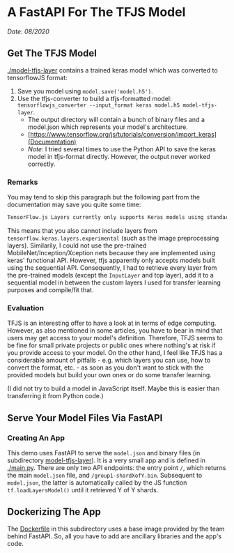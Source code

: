 # A FastAPI For The TFJS Model

_Date: 08/2020_

## Get The TFJS Model

[./model-tfjs-layer](model-tfjs-layer) contains a trained keras model which was converted to tensorflowJS format:

1. Save you model using `model.save('model.h5')`.
2. Use the tfjs-converter to build a tfjs-formatted model: `tensorflowjs_converter --input_format keras model.h5 model-tfjs-layer`.
   - The output directory will contain a bunch of binary files and a model.json which represents your model's architecture.
   - [https://www.tensorflow.org/js/tutorials/conversion/import_keras](Documentation)
   - _Note:_ I tried several times to use the Python API to save the keras model in tfjs-format directly. However, the output never worked correctly.

### Remarks

You may tend to skip this paragraph but the following part from the documentation may save you quite some time:

```txt
TensorFlow.js Layers currently only supports Keras models using standard Keras constructs. Models using unsupported ops or layers—e.g. custom layers, Lambda layers, custom losses, or custom metrics—cannot be automatically imported, because they depend on Python code that cannot be reliably translated into JavaScript.
```

This means that you also cannot include layers from `tensorflow.keras.layers.experimental` (such as the image preprocessing layers).
Similarily, I could not use the pre-trained MobileNet/Inception/Xception nets because they are implemented using keras' functional API.
However, tfjs apparently only accepts models built using the sequential API.
Consequently, I had to retrieve every layer from the pre-trained models (except the `InputLayer` and top layer), add it to a sequential model in between the custom layers I used for transfer learning purposes and compile/fit that.

### Evaluation

TFJS is an interesting offer to have a look at in terms of edge computing.
However, as also mentioned in some articles, you have to bear in mind that users may get access to your model's definition.
Therefore, TFJS seems to be fine for small private projects or public ones where nothing's at risk if you provide access to your model.
On the other hand, I feel like TFJS has a considerable amount of pitfalls - e.g. which layers you can use, how to convert the format, etc. - as soon as you don't want to stick with the provided models but build your own ones or do some transfer learning.

(I did not try to build a model in JavaScript itself. Maybe this is easier than transferring it from Python code.)

## Serve Your Model Files Via FastAPI

### Creating An App

This demo uses FastAPI to serve the `model.json` and binary files (in subdirectory [model-tfjs-layer](./model-tfjs-layer)).
It is a very small app and is defined in [./main.py](main.py).
There are only two API endpoints: the entry point `/`, which returns the main `model.json` file, and `/group1-shardXofY.bin`.
Subsequent to `model.json`, the latter is automatically called by the JS function `tf.loadLayersModel()` until it retrieved Y of Y shards.

## Dockerizing The App

The [Dockerfile](./Dockerfile) in this subdirectory uses a base image provided by the team behind FastAPI.
So, all you have to add are ancillary libraries and the app's code.
